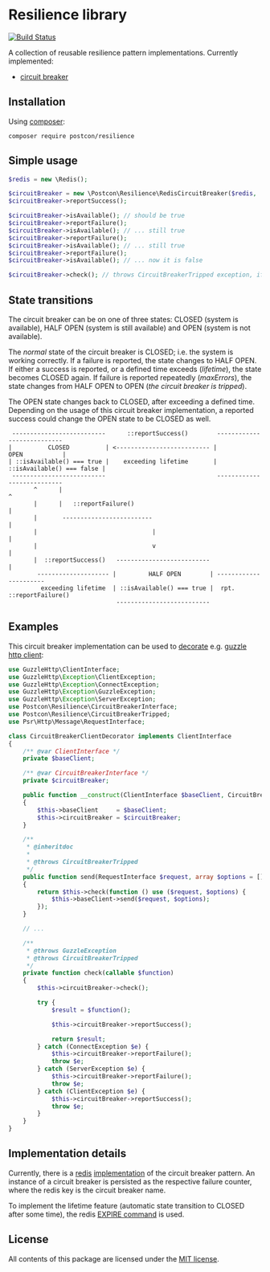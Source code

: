 # Resilience library

[![Build Status](https://secure.travis-ci.org/Postcon/resilience.png)](https://travis-ci.org/Postcon/resilience)

A collection of reusable resilience pattern implementations. Currently implemented:

* [circuit breaker](https://martinfowler.com/bliki/CircuitBreaker.html)

## Installation

Using [composer](https://getcomposer.org/download/):

```
composer require postcon/resilience
```

## Simple usage

```php
$redis = new \Redis();

$circuitBreaker = new \Postcon\Resilience\RedisCircuitBreaker($redis, 'system', 120, 3);
$circuitBreaker->reportSuccess();

$circuitBreaker->isAvailable(); // should be true
$circuitBreaker->reportFailure();
$circuitBreaker->isAvailable(); // ... still true
$circuitBreaker->reportFailure();
$circuitBreaker->isAvailable(); // ... still true
$circuitBreaker->reportFailure();
$circuitBreaker->isAvailable(); // ... now it is false

$circuitBreaker->check(); // throws CircuitBreakerTripped exception, if 'system' is not available.
```

## State transitions

The circuit breaker can be on one of three states: CLOSED (system is available), HALF OPEN (system is still available)
and OPEN (system is not available).

The _normal_ state of the circuit breaker is CLOSED; i.e. the system is working correctly. If a failure is reported,
the state changes to HALF OPEN. If either a success is reported, or a defined time exceeds (_lifetime_), the state
becomes CLOSED again. If failure is reported repeatedly (_maxErrors_), the state changes from HALF OPEN to OPEN
(_the circuit breaker is tripped_).

The OPEN state changes back to CLOSED, after exceeding a defined time. Depending on the usage of this circuit breaker
implementation, a reported success could change the OPEN state to be CLOSED as well.

```
 --------------------------      ::reportSuccess()        ---------------------------
|          CLOSED          | <-------------------------- |            OPEN           |
| ::isAvailable() === true |    exceeding lifetime       | ::isAvailable() === false |
 --------------------------                               ---------------------------
       ^      |                                                                 ^
       |      |   ::reportFailure()                                             |
       |       -------------------------                                        |
       |                                |                                       |
       |                                v                                       |
       |  ::reportSuccess()   --------------------------                        |
        -------------------- |         HALF OPEN        | ----------------------
         exceeding lifetime  | ::isAvailable() === true |  rpt. ::reportFailure()
                              --------------------------
```


## Examples

This circuit breaker implementation can be used to [decorate](examples/CircuitBreakerClientDecorator.php) e.g. [guzzle http client](https://github.com/guzzle/guzzle/): 

```php
use GuzzleHttp\ClientInterface;
use GuzzleHttp\Exception\ClientException;
use GuzzleHttp\Exception\ConnectException;
use GuzzleHttp\Exception\GuzzleException;
use GuzzleHttp\Exception\ServerException;
use Postcon\Resilience\CircuitBreakerInterface;
use Postcon\Resilience\CircuitBreakerTripped;
use Psr\Http\Message\RequestInterface;

class CircuitBreakerClientDecorator implements ClientInterface
{
    /** @var ClientInterface */
    private $baseClient;

    /** @var CircuitBreakerInterface */
    private $circuitBreaker;

    public function __construct(ClientInterface $baseClient, CircuitBreakerInterface $circuitBreaker)
    {
        $this->baseClient     = $baseClient;
        $this->circuitBreaker = $circuitBreaker;
    }

    /**
     * @inheritdoc
     *
     * @throws CircuitBreakerTripped
     */
    public function send(RequestInterface $request, array $options = [])
    {
        return $this->check(function () use ($request, $options) {
            $this->baseClient->send($request, $options);
        });
    }

    // ...

    /**
     * @throws GuzzleException
     * @throws CircuitBreakerTripped
     */
    private function check(callable $function)
    {
        $this->circuitBreaker->check();

        try {
            $result = $function();

            $this->circuitBreaker->reportSuccess();

            return $result;
        } catch (ConnectException $e) {
            $this->circuitBreaker->reportFailure();
            throw $e;
        } catch (ServerException $e) {
            $this->circuitBreaker->reportFailure();
            throw $e;
        } catch (ClientException $e) {
            $this->circuitBreaker->reportSuccess();
            throw $e;
        }
    }
}
```

## Implementation details

Currently, there is a [redis](https://redis.io/) [implementation](lib/RedisCircuitBreaker.php) of the circuit
breaker pattern. An instance of a circuit breaker is persisted as the respective failure counter, where the redis key
is the circuit breaker name.

To implement the lifetime feature (automatic state transition to CLOSED after some time), the redis [EXPIRE command](https://redis.io/commands/expire) is used.

## License

All contents of this package are licensed under the [MIT license](LICENSE).
